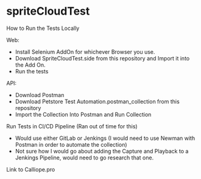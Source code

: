 # spriteCloudTest

How to Run the Tests Locally

Web: 
  - Install Selenium AddOn for whichever Browser you use.
  - Download SpriteCloudTest.side from this repository and Import it into the Add On. 
  - Run the tests

API: 
  - Download Postman
  - Download Petstore Test Automation.postman_collection from this repository
  - Import the Collection Into Postman and Run Collection



Run Tests in CI/CD Pipeline
(Ran out of time for this) 
  - Would use either GitLab or Jenkings (I would need to use Newman with Postman in order to automate the collection) 
  - Not sure how I would go about adding the Capture and Playback to a Jenkings Pipeline, would need to go research that one. 



Link to Calliope.pro

